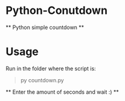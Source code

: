 # Python-Conutdown
** Python simple countdown **
# Usage
Run in the folder where the script is:

> py countdown.py

** Enter the amount of seconds and wait :) **
